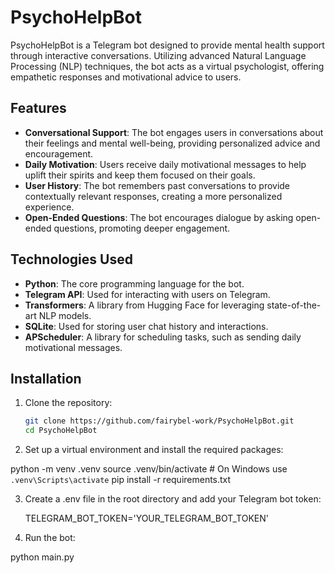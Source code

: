 # PsychoHelpBot

PsychoHelpBot is a Telegram bot designed to provide mental health support through interactive conversations. Utilizing advanced Natural Language Processing (NLP) techniques, the bot acts as a virtual psychologist, offering empathetic responses and motivational advice to users.

## Features

- **Conversational Support**: The bot engages users in conversations about their feelings and mental well-being, providing personalized advice and encouragement.
- **Daily Motivation**: Users receive daily motivational messages to help uplift their spirits and keep them focused on their goals.
- **User History**: The bot remembers past conversations to provide contextually relevant responses, creating a more personalized experience.
- **Open-Ended Questions**: The bot encourages dialogue by asking open-ended questions, promoting deeper engagement.

## Technologies Used

- **Python**: The core programming language for the bot.
- **Telegram API**: Used for interacting with users on Telegram.
- **Transformers**: A library from Hugging Face for leveraging state-of-the-art NLP models.
- **SQLite**: Used for storing user chat history and interactions.
- **APScheduler**: A library for scheduling tasks, such as sending daily motivational messages.

## Installation

1. Clone the repository:

   ```bash
   git clone https://github.com/fairybel-work/PsychoHelpBot.git
   cd PsychoHelpBot
   
2. Set up a virtual environment and install the required packages:

  python -m venv .venv
  source .venv/bin/activate  # On Windows use `.venv\Scripts\activate`
  pip install -r requirements.txt

3. Create a .env file in the root directory and add your Telegram bot token:

   TELEGRAM_BOT_TOKEN='YOUR_TELEGRAM_BOT_TOKEN'

4. Run the bot:

  python main.py

  

